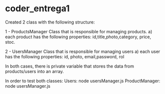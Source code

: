 # coder_entrega1

Created 2 class with the following structure:

1 - ProductsManager Class that is responsible for managing products.
    a) each product has the following properties: id,title,photo,category, price, stoc. 

2 - UsersManager Class that is responsible for managing users
    a) each user has the following properties: id, photo, email,password, rol

In both cases, there is private variable that stores the data from products/users into an array. 



In order to test both classes:
Users: node usersManager.js
ProductManager: node usersManager.js
